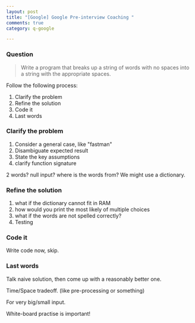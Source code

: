 ```yaml
---
layout: post
title: "[Google] Google Pre-interview Coaching "
comments: true
category: q-google

---
```


### Question

> Write a program that breaks up a string of words with no spaces into a string with the appropriate spaces. 

Follow the following process:

1. Clarify the problem
1. Refine the solution
1. Code it
1. Last words

### Clarify the problem

1. Consider a general case, like "fastman"
1. Disambiguate expected result
1. State the key assumptions
1. clarify function signature

2 words? null input? where is the words from? We might use a dictionary. 

### Refine the solution

1. what if the dictionary cannot fit in RAM
1. how would you print the most likely of multiple choices
1. what if the words are not spelled correctly?
1. Testing 

### Code it

Write code now, skip.

### Last words

Talk naive solution, then come up with a reasonably better one. 

Time/Space tradeoff. (like pre-processing or something) 

For very big/small input. 

White-board practise is important! 
